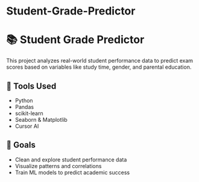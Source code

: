 # Student-Grade-Predictor

# 📚 Student Grade Predictor

This project analyzes real-world student performance data to predict exam scores based on variables like study time, gender, and parental education.

## 🔧 Tools Used
- Python
- Pandas
- scikit-learn
- Seaborn & Matplotlib
- Cursor AI

## 🎯 Goals
- Clean and explore student performance data
- Visualize patterns and correlations
- Train ML models to predict academic success
